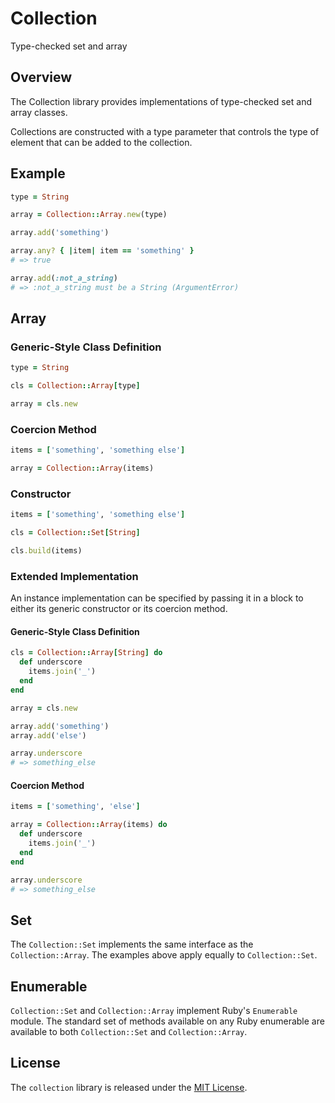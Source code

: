 # Collection

Type-checked set and array

## Overview

The Collection library provides implementations of type-checked set and array classes.

Collections are constructed with a type parameter that controls the type of element that can be added to the collection.

## Example

``` ruby
type = String

array = Collection::Array.new(type)

array.add('something')

array.any? { |item| item == 'something' }
# => true

array.add(:not_a_string)
# => :not_a_string must be a String (ArgumentError)
```

## Array

### Generic-Style Class Definition

``` ruby
type = String

cls = Collection::Array[type]

array = cls.new
```

### Coercion Method

``` ruby
items = ['something', 'something else']

array = Collection::Array(items)
```

### Constructor

``` ruby
items = ['something', 'something else']

cls = Collection::Set[String]

cls.build(items)
```

### Extended Implementation

An instance implementation can be specified by passing it in a block to either its generic constructor or its coercion method.

#### Generic-Style Class Definition

``` ruby
cls = Collection::Array[String] do
  def underscore
    items.join('_')
  end
end

array = cls.new

array.add('something')
array.add('else')

array.underscore
# => something_else
```

#### Coercion Method

``` ruby
items = ['something', 'else']

array = Collection::Array(items) do
  def underscore
    items.join('_')
  end
end

array.underscore
# => something_else
```

## Set

The `Collection::Set` implements the same interface as the `Collection::Array`. The examples above apply equally to `Collection::Set`.

## Enumerable

`Collection::Set` and `Collection::Array` implement Ruby's `Enumerable` module. The standard set of methods available on any Ruby enumerable are available to both `Collection::Set` and `Collection::Array`.

## License

The `collection` library is released under the [MIT License](https://github.com/eventide-project/collection/blob/master/MIT-License.txt).
